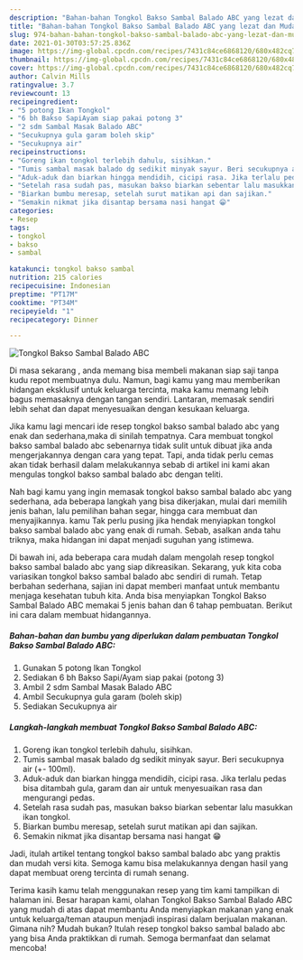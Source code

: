 ```yaml
---
description: "Bahan-bahan Tongkol Bakso Sambal Balado ABC yang lezat dan Mudah Dibuat"
title: "Bahan-bahan Tongkol Bakso Sambal Balado ABC yang lezat dan Mudah Dibuat"
slug: 974-bahan-bahan-tongkol-bakso-sambal-balado-abc-yang-lezat-dan-mudah-dibuat
date: 2021-01-30T03:57:25.836Z
image: https://img-global.cpcdn.com/recipes/7431c84ce6868120/680x482cq70/tongkol-bakso-sambal-balado-abc-foto-resep-utama.jpg
thumbnail: https://img-global.cpcdn.com/recipes/7431c84ce6868120/680x482cq70/tongkol-bakso-sambal-balado-abc-foto-resep-utama.jpg
cover: https://img-global.cpcdn.com/recipes/7431c84ce6868120/680x482cq70/tongkol-bakso-sambal-balado-abc-foto-resep-utama.jpg
author: Calvin Mills
ratingvalue: 3.7
reviewcount: 13
recipeingredient:
- "5 potong Ikan Tongkol"
- "6 bh Bakso SapiAyam siap pakai potong 3"
- "2 sdm Sambal Masak Balado ABC"
- "Secukupnya gula garam boleh skip"
- "Secukupnya air"
recipeinstructions:
- "Goreng ikan tongkol terlebih dahulu, sisihkan."
- "Tumis sambal masak balado dg sedikit minyak sayur. Beri secukupnya air (+- 100ml)."
- "Aduk-aduk dan biarkan hingga mendidih, cicipi rasa. Jika terlalu pedas bisa ditambah gula, garam dan air untuk menyesuaikan rasa dan mengurangi pedas."
- "Setelah rasa sudah pas, masukan bakso biarkan sebentar lalu masukkan ikan tongkol."
- "Biarkan bumbu meresap, setelah surut matikan api dan sajikan."
- "Semakin nikmat jika disantap bersama nasi hangat 😁"
categories:
- Resep
tags:
- tongkol
- bakso
- sambal

katakunci: tongkol bakso sambal 
nutrition: 215 calories
recipecuisine: Indonesian
preptime: "PT17M"
cooktime: "PT34M"
recipeyield: "1"
recipecategory: Dinner

---
```



![Tongkol Bakso Sambal Balado ABC](https://img-global.cpcdn.com/recipes/7431c84ce6868120/680x482cq70/tongkol-bakso-sambal-balado-abc-foto-resep-utama.jpg)

Di masa  sekarang , anda memang bisa membeli makanan siap saji tanpa kudu repot membuatnya dulu. Namun, bagi kamu yang mau memberikan hidangan eksklusif untuk keluarga tercinta, maka kamu memang lebih bagus memasaknya dengan tangan sendiri. Lantaran, memasak sendiri lebih sehat dan dapat menyesuaikan dengan kesukaan keluarga.

Jika kamu lagi mencari ide resep tongkol bakso sambal balado abc yang enak dan sederhana,maka di sinilah tempatnya. Cara membuat tongkol bakso sambal balado abc  sebenarnya tidak sulit untuk dibuat jika anda mengerjakannya dengan cara yang tepat. Tapi, anda tidak perlu cemas akan tidak berhasil dalam melakukannya 
sebab di artikel ini kami akan mengulas tongkol bakso sambal balado abc dengan teliti.  



Nah bagi kamu yang ingin memasak tongkol bakso sambal balado abc yang sederhana, ada beberapa langkah yang bisa dikerjakan, mulai dari memilih jenis bahan, lalu pemilihan bahan segar, hingga cara membuat dan menyajikannya. kamu Tak perlu pusing jika hendak menyiapkan tongkol bakso sambal balado abc yang enak di rumah. Sebab, asalkan anda  tahu triknya, maka hidangan ini dapat menjadi suguhan yang istimewa.

Di bawah ini, ada beberapa cara mudah dalam mengolah resep tongkol bakso sambal balado abc yang siap dikreasikan. Sekarang, yuk kita coba variasikan tongkol bakso sambal balado abc sendiri di rumah. Tetap berbahan sederhana, sajian ini dapat memberi manfaat untuk membantu menjaga kesehatan tubuh kita. Anda bisa menyiapkan Tongkol Bakso Sambal Balado ABC memakai 5 jenis bahan dan 6 tahap pembuatan. Berikut ini cara dalam membuat hidangannya.

<!--inarticleads1-->

##### Bahan-bahan dan bumbu yang diperlukan dalam pembuatan Tongkol Bakso Sambal Balado ABC:

1. Gunakan 5 potong Ikan Tongkol
1. Sediakan 6 bh Bakso Sapi/Ayam siap pakai (potong 3)
1. Ambil 2 sdm Sambal Masak Balado ABC
1. Ambil Secukupnya gula garam (boleh skip)
1. Sediakan Secukupnya air




<!--inarticleads2-->

##### Langkah-langkah membuat Tongkol Bakso Sambal Balado ABC:

1. Goreng ikan tongkol terlebih dahulu, sisihkan.
1. Tumis sambal masak balado dg sedikit minyak sayur. Beri secukupnya air (+- 100ml).
1. Aduk-aduk dan biarkan hingga mendidih, cicipi rasa. Jika terlalu pedas bisa ditambah gula, garam dan air untuk menyesuaikan rasa dan mengurangi pedas.
1. Setelah rasa sudah pas, masukan bakso biarkan sebentar lalu masukkan ikan tongkol.
1. Biarkan bumbu meresap, setelah surut matikan api dan sajikan.
1. Semakin nikmat jika disantap bersama nasi hangat 😁




Jadi, itulah artikel tentang  tongkol bakso sambal balado abc  yang praktis dan mudah versi kita. Semoga kamu bisa melakukannya dengan hasil yang dapat membuat oreng tercinta di rumah senang. 

Terima kasih kamu telah menggunakan resep yang tim kami tampilkan di halaman ini. Besar harapan kami, olahan  Tongkol Bakso Sambal Balado ABC yang mudah di atas dapat membantu Anda menyiapkan makanan yang enak untuk keluarga/teman ataupun menjadi inspirasi dalam berjualan makanan. Gimana nih? Mudah bukan? Itulah resep tongkol bakso sambal balado abc yang bisa Anda praktikkan di rumah. Semoga bermanfaat dan selamat mencoba!

